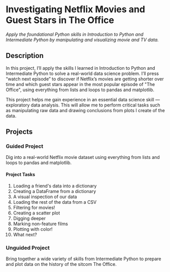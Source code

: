 # Investigating Netflix Movies and Guest Stars in The Office

*Apply the foundational Python skills in Introduction to Python and Intermediate Python by manipulating and visualizing movie and TV data.*

## Description

In this project, I’ll apply the skills I learned in Introduction to Python and Intermediate Python to solve a real-world data science problem. I’ll press “watch next episode” to discover if Netflix’s movies are getting shorter over time and which guest stars appear in the most popular episode of "The Office", using everything from lists and loops to pandas and matplotlib.

This project helps me gain experience in an essential data science skill — exploratory data analysis. This will allow me to perform critical tasks such as manipulating raw data and drawing conclusions from plots I create of the data.

## Projects

### Guided Project

Dig into a real-world Netflix movie dataset using everything from lists and loops to pandas and matplotlib.

#### Project Tasks

1. Loading a friend's data into a dictionary
2. Creating a DataFrame from a dictionary
3. A visual inspection of our data
4. Loading the rest of the data from a CSV
5. Filtering for movies!
6. Creating a scatter plot
7. Digging deeper
8. Marking non-feature films
9. Plotting with color!
10. What next?

### Unguided Project

Bring together a wide variety of skills from Intermediate Python to prepare and plot data on the history of the sitcom The Office.
